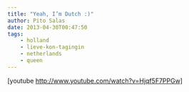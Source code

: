 ```yaml
---
title: "Yeah, I’m Dutch :)"
author: Pito Salas
date: 2013-04-30T00:47:50
tags:
    - holland
    - lieve-kon-tagingin
    - netherlands
    - queen
---
```




[youtube http://www.youtube.com/watch?v=Hjqf5F7PPGw]


